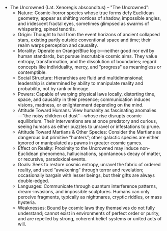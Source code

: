 - The Uncrowned (Lat. Xenoregis absconditus) – "The Uncrowned":
  - Nature: Cosmic-horror species whose true forms defy Euclidean geometry; appear as shifting vortices of shadow, impossible angles, and iridescent fractal eyes, sometimes glimpsed as swarms of whispering, spined tendrils.
  - Origin: Thought to hail from the event horizons of ancient collapsed stars, existing partly outside conventional space and time; their realm warps perception and causality.
  - Morality: Operate on Orange/Blue logic—neither good nor evil by human standards, but pursue inscrutable cosmic aims. They value entropy, transformation, and the dissolution of boundaries; regard concepts like individuality, mercy, and "progress" as meaningless or contemptible.
  - Social Structure: Hierarchies are fluid and multidimensional; leadership is determined by ability to manipulate reality and probability, not by rank or lineage.
  - Powers: Capable of warping physical laws locally, distorting time, space, and causality in their presence; communication induces visions, madness, or enlightenment depending on the mind.
  - Attitude Toward Humans: View humanity as fascinating anomalies—“the noisy children of dust”—whose rise disrupts cosmic equilibrium. Their interventions are at once predatory and curious, seeing humans as either puzzles to unravel or infestations to prune.
  - Attitude Toward Martians & Other Species: Consider the Martians as dangerous but primitive “hunters”; other galactic species are either ignored or manipulated as pawns in greater cosmic games.
  - Effect on Reality: Proximity to the Uncrowned may induce non-Euclidean phenomena, hallucinations, spontaneous decay of matter, or recursive, paradoxical events.
  - Goals: Seek to restore cosmic entropy, unravel the fabric of ordered reality, and seed “awakening” through terror and revelation; occasionally bargain with lesser beings, but their gifts are always double-edged.
  - Languages: Communicate through quantum interference patterns, dream-invasions, and impossible sculptures. Humans can only perceive fragments, typically as nightmares, cryptic riddles, or mass hysteria.
  - Weaknesses: Bound by cosmic laws they themselves do not fully understand; cannot exist in environments of perfect order or purity, and are repelled by strong, coherent belief systems or united acts of will.